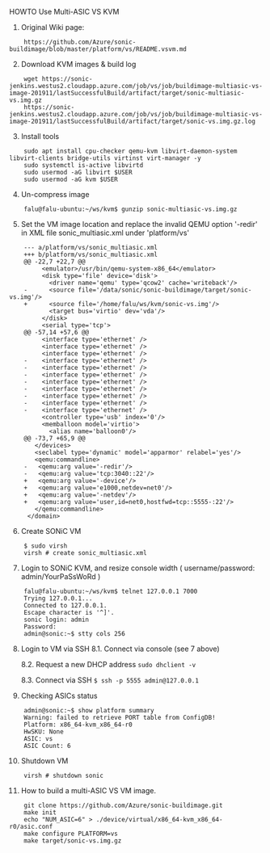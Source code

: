 HOWTO Use Multi-ASIC VS KVM

1. Original Wiki page:
```
    https://github.com/Azure/sonic-buildimage/blob/master/platform/vs/README.vsvm.md
```

2. Download KVM images & build log
```
    wget https://sonic-jenkins.westus2.cloudapp.azure.com/job/vs/job/buildimage-multiasic-vs-image-201911/lastSuccessfulBuild/artifact/target/sonic-multiasic-vs.img.gz
    https://sonic-jenkins.westus2.cloudapp.azure.com/job/vs/job/buildimage-multiasic-vs-image-201911/lastSuccessfulBuild/artifact/target/sonic-vs.img.gz.log
```

3. Install tools
```
    sudo apt install cpu-checker qemu-kvm libvirt-daemon-system libvirt-clients bridge-utils virtinst virt-manager -y
    sudo systemctl is-active libvirtd
    sudo usermod -aG libvirt $USER
    sudo usermod -aG kvm $USER
```

4. Un-compress image
```
    falu@falu-ubuntu:~/ws/kvm$ gunzip sonic-multiasic-vs.img.gz
```

5. Set the VM image location and replace the invalid QEMU option '-redir' in XML file sonic_multiasic.xml under 'platform/vs'
```
    --- a/platform/vs/sonic_multiasic.xml
    +++ b/platform/vs/sonic_multiasic.xml
    @@ -22,7 +22,7 @@
         <emulator>/usr/bin/qemu-system-x86_64</emulator>
         <disk type='file' device='disk'>
           <driver name='qemu' type='qcow2' cache='writeback'/>
    -      <source file='/data/sonic/sonic-buildimage/target/sonic-vs.img'/>
    +      <source file='/home/falu/ws/kvm/sonic-vs.img'/>
           <target bus='virtio' dev='vda'/>
         </disk>
         <serial type='tcp'>
    @@ -57,14 +57,6 @@
         <interface type='ethernet' />
         <interface type='ethernet' />
         <interface type='ethernet' />
    -    <interface type='ethernet' />
    -    <interface type='ethernet' />
    -    <interface type='ethernet' />
    -    <interface type='ethernet' />
    -    <interface type='ethernet' />
    -    <interface type='ethernet' />
    -    <interface type='ethernet' />
    -    <interface type='ethernet' />
         <controller type='usb' index='0'/>
         <memballoon model='virtio'>
           <alias name='balloon0'/>
    @@ -73,7 +65,9 @@
       </devices>
       <seclabel type='dynamic' model='apparmor' relabel='yes'/>
       <qemu:commandline>
    -   <qemu:arg value='-redir'/>
    -   <qemu:arg value='tcp:3040::22'/>
    +   <qemu:arg value='-device'/>
    +   <qemu:arg value='e1000,netdev=net0'/>
    +   <qemu:arg value='-netdev'/>
    +   <qemu:arg value='user,id=net0,hostfwd=tcp::5555-:22'/>
       </qemu:commandline> 
     </domain>
```

6. Create SONiC VM
```
    $ sudo virsh
    virsh # create sonic_multiasic.xml
```

7. Login to SONiC KVM, and resize console width ( username/password: admin/YourPaSsWoRd )
```
    falu@falu-ubuntu:~/ws/kvm$ telnet 127.0.0.1 7000
    Trying 127.0.0.1...
    Connected to 127.0.0.1.
    Escape character is '^]'.
    sonic login: admin
    Password:
    admin@sonic:~$ stty cols 256
```
8. Login to VM via SSH
    8.1. Connect via console (see 7 above)

    8.2. Request a new DHCP address
        ```
        sudo dhclient -v
        ```
        
    8.3. Connect via SSH
        ```
        $ ssh -p 5555 admin@127.0.0.1
        ```

9. Checking ASICs status
```
    admin@sonic:~$ show platform summary
    Warning: failed to retrieve PORT table from ConfigDB!
    Platform: x86_64-kvm_x86_64-r0
    HwSKU: None
    ASIC: vs
    ASIC Count: 6
```

10. Shutdown VM
```
    virsh # shutdown sonic
```
11. How to build a multi-ASIC VS VM image.
```
    git clone https://github.com/Azure/sonic-buildimage.git
    make init
    echo "NUM_ASIC=6" > ./device/virtual/x86_64-kvm_x86_64-r0/asic.conf
    make configure PLATFORM=vs
    make target/sonic-vs.img.gz
```

